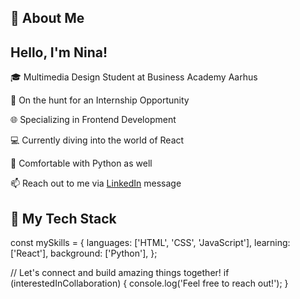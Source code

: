 ## 👋 About Me

<div class="developer-profile">
  <h2>Hello, I'm Nina!</h2>
  <p>🎓 Multimedia Design Student at Business Academy Aarhus</p>
  <p>🚀 On the hunt for an Internship Opportunity</p>
  <p>🌐 Specializing in Frontend Development</p>
  <p>💻 Currently diving into the world of React</p>
  <p>🐍 Comfortable with Python as well</p>
  <p>📫 Reach out to me via <a href="[https://www.linkedin.com/in/your-linkedin-profile](https://www.linkedin.com/in/nina-z%C3%A1vodsk%C3%A1-635887251/)">LinkedIn</a> message</p>
</div>

## 🚀 My Tech Stack

const mySkills = {
  languages: ['HTML', 'CSS', 'JavaScript'],
  learning: ['React'],
  background: ['Python'],
};

// Let's connect and build amazing things together!
if (interestedInCollaboration) {
  console.log('Feel free to reach out!');
}
